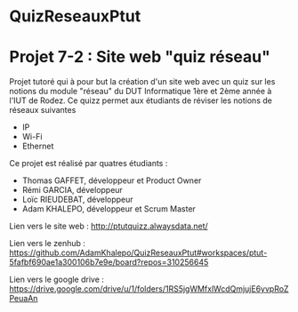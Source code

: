 # QuizReseauxPtut
# Projet 7-2 : Site web "quiz réseau"

Projet tutoré qui à pour but la création d'un site web avec un quiz sur les notions du module "réseau" du DUT Informatique 1ère et 2ème année à l'IUT de Rodez. 
Ce quizz permet aux étudiants de réviser les notions de réseaux suivantes 
 - IP
 - Wi-Fi
 - Ethernet
 
Ce projet est réalisé par quatres étudiants :

- Thomas GAFFET, développeur et Product Owner
- Rémi GARCIA, développeur
- Loïc RIEUDEBAT, développeur
- Adam KHALEPO, développeur et Scrum Master

Lien vers le site web :
http://ptutquizz.alwaysdata.net/

Lien vers le zenhub :
https://github.com/AdamKhalepo/QuizReseauxPtut#workspaces/ptut-5fafbf690ae1a300106b7e9e/board?repos=310256645

Lien vers le google drive : 
https://drive.google.com/drive/u/1/folders/1RS5jgWMfxlWcdQmjujE6yvpRoZPeuaAn
